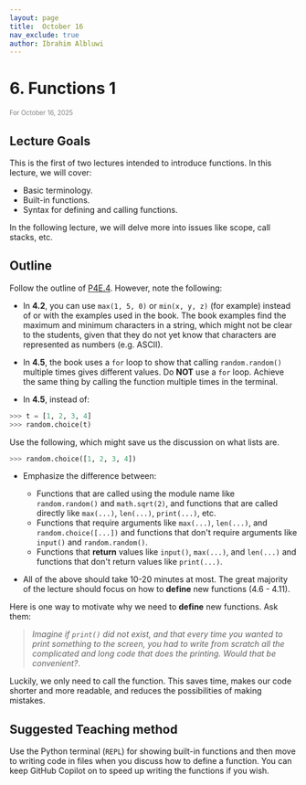 ```yaml
---
layout: page
title:  October 16
nav_exclude: true
author: Ibrahim Albluwi
---
```


# **6.** Functions 1
<span style="font-size: 0.8em; font-weight: normal; color: gray;">For October 16, 2025</span>

## Lecture Goals

This is the first of two lectures intended to introduce functions. In this lecture, we will cover:
- Basic terminology.
- Built-in functions.
- Syntax for defining and calling functions.

In the following lecture, we will delve more into issues like scope, call stacks, etc.

## Outline

Follow the outline of [P4E.4](https://do1.dr-chuck.com/pythonlearn/EN_us/pythonlearn.pdf#page=55.16). However, note the following:

- In **4.2**, you can use `max(1, 5, 0)` or `min(x, y, z)` (for example) instead of or with the examples used in the book. The book examples find the maximum and minimum characters in a string, which might not be clear to the students, given that they do not yet know that characters are represented as numbers (e.g. ASCII).

- In **4.5**, the book uses a `for` loop to show that calling `random.random()` multiple times gives different values. Do **NOT** use a `for` loop. Achieve the same thing by calling the function multiple times in the terminal.

- In **4.5**, instead of:
```python
>>> t = [1, 2, 3, 4]
>>> random.choice(t)
```
Use the following, which might save us the discussion on what lists are.
```python
>>> random.choice([1, 2, 3, 4])
```

- Emphasize the difference between:
    - Functions that are called using the module name like `random.random()` and `math.sqrt(2)`, and functions that are called directly like `max(...)`, `len(...)`, `print(...)`, etc.
    - Functions that require arguments like `max(...)`, `len(...)`, and `random.choice([...])` and functions that don't require arguments like `input()` and `random.random()`.
    - Functions that **return** values like `input()`, `max(...)`, and `len(...)` and functions that don't return values like `print(...)`.

- All of the above should take 10-20 minutes at most. The great majority of the lecture should focus on how to **define** new functions (4.6 - 4.11).


Here is one way to motivate why we need to **define** new functions. Ask them: 
> _Imagine if `print()` did not exist, and that every time you wanted to print something to the screen, you had to write from scratch all the complicated and long code that does the printing. Would that be convenient?_. 

Luckily, we only need to call the function. This saves time, makes our code shorter and more readable, and reduces the possibilities of making mistakes.

## Suggested Teaching method

Use the Python terminal (`REPL`) for showing built-in functions and then move to writing code in files when you discuss how to define a function. You can keep GitHub Copilot on to speed up writing the functions if you wish.


